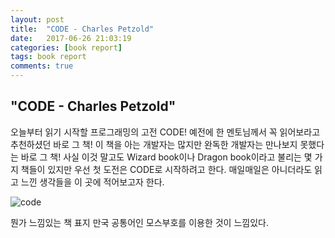 ```yaml
---
layout: post
title:  "CODE - Charles Petzold"
date:   2017-06-26 21:03:19
categories: [book report]
tags: book report
comments: true
---
```

<!--more-->
<h2>"CODE - Charles Petzold"</h2>  


오늘부터 읽기 시작할 프로그래밍의 고전 CODE! 예전에 한 멘토님께서 꼭 읽어보라고 추천하셨던 바로 그 책! 이 책을 아는 개발자는 많지만 완독한 개발자는 만나보지 못했다는 바로 그 책! 사실 이것 말고도 Wizard book이나 Dragon book이라고 불리는 몇 가지 책들이 있지만 우선 첫 도전은 CODE로 시작하려고 한다. 매일매일은 아니더라도 읽고 느낀 생각들을 이 곳에 적어보고자 한다.

![code](https://raw.githubusercontent.com/rjs1197/rjs1197.github.io/master/img/code/code.png)

뭔가 느낌있는 책 표지 만국 공통어인 모스부호를 이용한 것이 느낌있다.